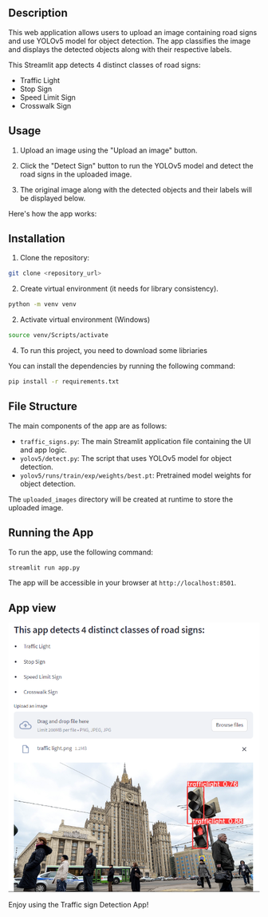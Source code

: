 ## Description

This web application allows users to upload an image containing road signs and use YOLOv5 model for object detection. The app classifies the image and displays the detected objects along with their respective labels.

This Streamlit app detects 4 distinct classes of road signs:
- Traffic Light
- Stop Sign
- Speed Limit Sign
- Crosswalk Sign

## Usage

1. Upload an image using the "Upload an image" button.

2. Click the "Detect Sign" button to run the YOLOv5 model and detect the road signs in the uploaded image.

3. The original image along with the detected objects and their labels will be displayed below.

Here's how the app works:

## Installation
1. Clone the repository:
```sh
git clone <repository_url>
```

2. Create virtual environment (it needs for library consistency). 
```sh
python -m venv venv
```
2. Activate virtual environment (Windows)
```sh
source venv/Scripts/activate 
```
4. To run this project, you need to download some libriaries

You can install the dependencies by running the following command:
```sh
pip install -r requirements.txt
```

## File Structure

The main components of the app are as follows:

- `traffic_signs.py`: The main Streamlit application file containing the UI and app logic.
- `yolov5/detect.py`: The script that uses YOLOv5 model for object detection.
- `yolov5/runs/train/exp/weights/best.pt`: Pretrained model weights for object detection.

The `uploaded_images` directory will be created at runtime to store the uploaded image.

## Running the App

To run the app, use the following command:
```sh
streamlit run app.py
```

The app will be accessible in your browser at `http://localhost:8501`.

## App view

![alt text](pictures/app.png)

Enjoy using the Traffic sign Detection App!
